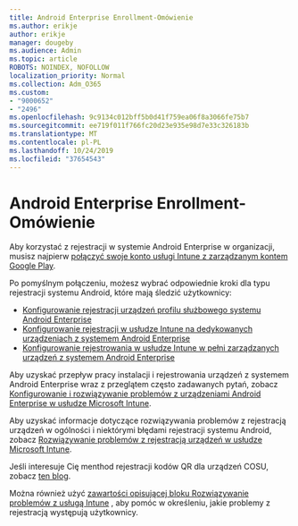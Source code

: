 ```yaml
---
title: Android Enterprise Enrollment-Omówienie
ms.author: erikje
author: erikje
manager: dougeby
ms.audience: Admin
ms.topic: article
ROBOTS: NOINDEX, NOFOLLOW
localization_priority: Normal
ms.collection: Adm_O365
ms.custom:
- "9000652"
- "2496"
ms.openlocfilehash: 9c9134c012bff5b0d41f759ea06f8a3066fe75b7
ms.sourcegitcommit: ee719f011f766fc20d23e935e98d7e33c326183b
ms.translationtype: MT
ms.contentlocale: pl-PL
ms.lasthandoff: 10/24/2019
ms.locfileid: "37654543"
---
```

# <a name="android-enterprise-enrollment---overview"></a>Android Enterprise Enrollment-Omówienie

Aby korzystać z rejestracji w systemie Android Enterprise w organizacji, musisz najpierw [połączyć swoje konto usługi Intune z zarządzanym kontem Google Play](https://docs.microsoft.com/intune/enrollment/connect-intune-android-enterprise). 

Po pomyślnym połączeniu, możesz wybrać odpowiednie kroki dla typu rejestracji systemu Android, które mają śledzić użytkownicy:

- [Konfigurowanie rejestracji urządzeń profilu służbowego systemu Android Enterprise](https://docs.microsoft.com/intune/enrollment/android-work-profile-enroll)
- [Konfigurowanie rejestracji w usłudze Intune na dedykowanych urządzeniach z systemem Android Enterprise](https://docs.microsoft.com/intune/enrollment/android-kiosk-enroll)
- [Konfigurowanie rejestrowania w usłudze Intune w pełni zarządzanych urządzeń z systemem Android Enterprise](https://docs.microsoft.com/intune/enrollment/android-fully-managed-enroll)

Aby uzyskać przepływ pracy instalacji i rejestrowania urządzeń z systemem Android Enterprise wraz z przeglątem często zadawanych pytań, zobacz [Konfigurowanie i rozwiązywanie problemów z urządzeniami Android Enterprise w usłudze Microsoft Intune](https://support.microsoft.com/help/4476974/configuring-and-troubleshooting-android-enterprise-devices-in-intune).

Aby uzyskać informacje dotyczące rozwiązywania problemów z rejestracją urządzeń w ogólności i niektórymi błędami rejestracji systemu Android, zobacz [Rozwiązywanie problemów z rejestracją urządzeń w usłudze Microsoft Intune](https://docs.microsoft.com/intune/enrollment/troubleshoot-device-enrollment-in-intune).

Jeśli interesuje Cię menthod rejestracji kodów QR dla urządzeń COSU, zobacz [ten blog](https://techcommunity.microsoft.com/t5/Intune-Customer-Success/COSU-Configuration-and-Enrollment-using-the-QR-code-enrollment/ba-p/280184).

Można również użyć [zawartości opisującej bloku Rozwiązywanie problemów z usługą Intune](https://docs.microsoft.com/intune/fundamentals/help-desk-operators) , aby pomóc w określeniu, jakie problemy z rejestracją występują użytkownicy.
